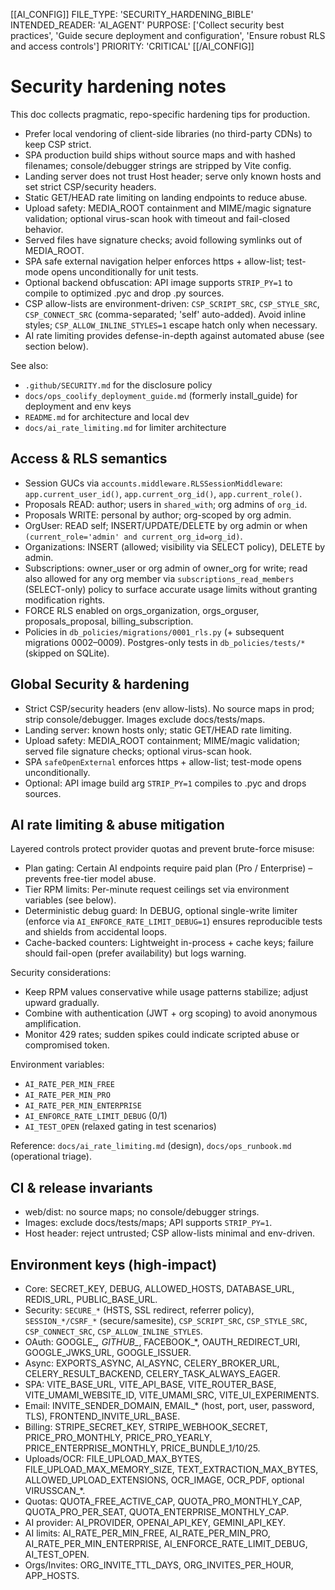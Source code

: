[[AI_CONFIG]]
FILE_TYPE: 'SECURITY_HARDENING_BIBLE'
INTENDED_READER: 'AI_AGENT'
PURPOSE: ['Collect security best practices', 'Guide secure deployment and configuration', 'Ensure robust RLS and access controls']
PRIORITY: 'CRITICAL'
[[/AI_CONFIG]]

# Security hardening notes

This doc collects pragmatic, repo-specific hardening tips for production.

- Prefer local vendoring of client-side libraries (no third-party CDNs) to keep CSP strict.
- SPA production build ships without source maps and with hashed filenames; console/debugger strings are stripped by Vite config.
- Landing server does not trust Host header; serve only known hosts and set strict CSP/security headers.
- Static GET/HEAD rate limiting on landing endpoints to reduce abuse.
- Upload safety: MEDIA_ROOT containment and MIME/magic signature validation; optional virus-scan hook with timeout and fail-closed behavior.
- Served files have signature checks; avoid following symlinks out of MEDIA_ROOT.
- SPA safe external navigation helper enforces https + allow-list; test-mode opens unconditionally for unit tests.
- Optional backend obfuscation: API image supports `STRIP_PY=1` to compile to optimized .pyc and drop .py sources.
- CSP allow-lists are environment-driven: `CSP_SCRIPT_SRC`, `CSP_STYLE_SRC`, `CSP_CONNECT_SRC` (comma-separated; 'self' auto-added). Avoid inline styles; `CSP_ALLOW_INLINE_STYLES=1` escape hatch only when necessary.
- AI rate limiting provides defense-in-depth against automated abuse (see section below).

See also:

- `.github/SECURITY.md` for the disclosure policy
- `docs/ops_coolify_deployment_guide.md` (formerly install_guide) for deployment and env keys
- `README.md` for architecture and local dev
- `docs/ai_rate_limiting.md` for limiter architecture

## Access & RLS semantics

- Session GUCs via `accounts.middleware.RLSSessionMiddleware`: `app.current_user_id()`, `app.current_org_id()`, `app.current_role()`.
- Proposals READ: author; users in `shared_with`; org admins of `org_id`.
- Proposals WRITE: personal by author; org-scoped by org admin.
- OrgUser: READ self; INSERT/UPDATE/DELETE by org admin or when `(current_role='admin' and current_org_id=org_id)`.
- Organizations: INSERT (allowed; visibility via SELECT policy), DELETE by admin.
- Subscriptions: owner_user or org admin of owner_org for write; read also allowed for any org member via `subscriptions_read_members` (SELECT-only) policy to surface accurate usage limits without granting modification rights.
- FORCE RLS enabled on orgs_organization, orgs_orguser, proposals_proposal, billing_subscription.
- Policies in `db_policies/migrations/0001_rls.py` (+ subsequent migrations 0002–0009). Postgres-only tests in `db_policies/tests/*` (skipped on SQLite).

## Global Security & hardening

- Strict CSP/security headers (env allow-lists). No source maps in prod; strip console/debugger. Images exclude docs/tests/maps.
- Landing server: known hosts only; static GET/HEAD rate limiting.
- Upload safety: MEDIA_ROOT containment; MIME/magic validation; served file signature checks; optional virus-scan hook.
- SPA `safeOpenExternal` enforces https + allow-list; test-mode opens unconditionally.
- Optional: API image build arg `STRIP_PY=1` compiles to .pyc and drops sources.

## AI rate limiting & abuse mitigation

Layered controls protect provider quotas and prevent brute-force misuse:

- Plan gating: Certain AI endpoints require paid plan (Pro / Enterprise) – prevents free-tier model abuse.
- Tier RPM limits: Per-minute request ceilings set via environment variables (see below).
- Deterministic debug guard: In DEBUG, optional single-write limiter (enforce via `AI_ENFORCE_RATE_LIMIT_DEBUG=1`) ensures reproducible tests and shields from accidental loops.
- Cache-backed counters: Lightweight in-process + cache keys; failure should fail-open (prefer availability) but logs warning.

Security considerations:

- Keep RPM values conservative while usage patterns stabilize; adjust upward gradually.
- Combine with authentication (JWT + org scoping) to avoid anonymous amplification.
- Monitor 429 rates; sudden spikes could indicate scripted abuse or compromised token.

Environment variables:

- `AI_RATE_PER_MIN_FREE`
- `AI_RATE_PER_MIN_PRO`
- `AI_RATE_PER_MIN_ENTERPRISE`
- `AI_ENFORCE_RATE_LIMIT_DEBUG` (0/1)
- `AI_TEST_OPEN` (relaxed gating in test scenarios)

Reference: `docs/ai_rate_limiting.md` (design), `docs/ops_runbook.md` (operational triage).

## CI & release invariants

- web/dist: no source maps; no console/debugger strings.
- Images: exclude docs/tests/maps; API supports `STRIP_PY=1`.
- Host header: reject untrusted; CSP allow-lists minimal and env-driven.

## Environment keys (high-impact)

- Core: SECRET_KEY, DEBUG, ALLOWED_HOSTS, DATABASE_URL, REDIS_URL, PUBLIC_BASE_URL.
- Security: `SECURE_*` (HSTS, SSL redirect, referrer policy), `SESSION_*/CSRF_*` (secure/samesite), `CSP_SCRIPT_SRC`, `CSP_STYLE_SRC`, `CSP_CONNECT_SRC`, `CSP_ALLOW_INLINE_STYLES`.
- OAuth: GOOGLE_*, GITHUB_*, FACEBOOK_*, OAUTH_REDIRECT_URI, GOOGLE_JWKS_URL, GOOGLE_ISSUER.
- Async: EXPORTS_ASYNC, AI_ASYNC, CELERY_BROKER_URL, CELERY_RESULT_BACKEND, CELERY_TASK_ALWAYS_EAGER.
- SPA: VITE_BASE_URL, VITE_API_BASE, VITE_ROUTER_BASE, VITE_UMAMI_WEBSITE_ID, VITE_UMAMI_SRC, VITE_UI_EXPERIMENTS.
- Email: INVITE_SENDER_DOMAIN, EMAIL_* (host, port, user, password, TLS), FRONTEND_INVITE_URL_BASE.
- Billing: STRIPE_SECRET_KEY, STRIPE_WEBHOOK_SECRET, PRICE_PRO_MONTHLY, PRICE_PRO_YEARLY, PRICE_ENTERPRISE_MONTHLY, PRICE_BUNDLE_1/10/25.
- Uploads/OCR: FILE_UPLOAD_MAX_BYTES, FILE_UPLOAD_MAX_MEMORY_SIZE, TEXT_EXTRACTION_MAX_BYTES, ALLOWED_UPLOAD_EXTENSIONS, OCR_IMAGE, OCR_PDF, optional VIRUSSCAN_*.
- Quotas: QUOTA_FREE_ACTIVE_CAP, QUOTA_PRO_MONTHLY_CAP, QUOTA_PRO_PER_SEAT, QUOTA_ENTERPRISE_MONTHLY_CAP.
- AI provider: AI_PROVIDER, OPENAI_API_KEY, GEMINI_API_KEY.
- AI limits: AI_RATE_PER_MIN_FREE, AI_RATE_PER_MIN_PRO, AI_RATE_PER_MIN_ENTERPRISE, AI_ENFORCE_RATE_LIMIT_DEBUG, AI_TEST_OPEN.
- Orgs/Invites: ORG_INVITE_TTL_DAYS, ORG_INVITES_PER_HOUR, APP_HOSTS.

